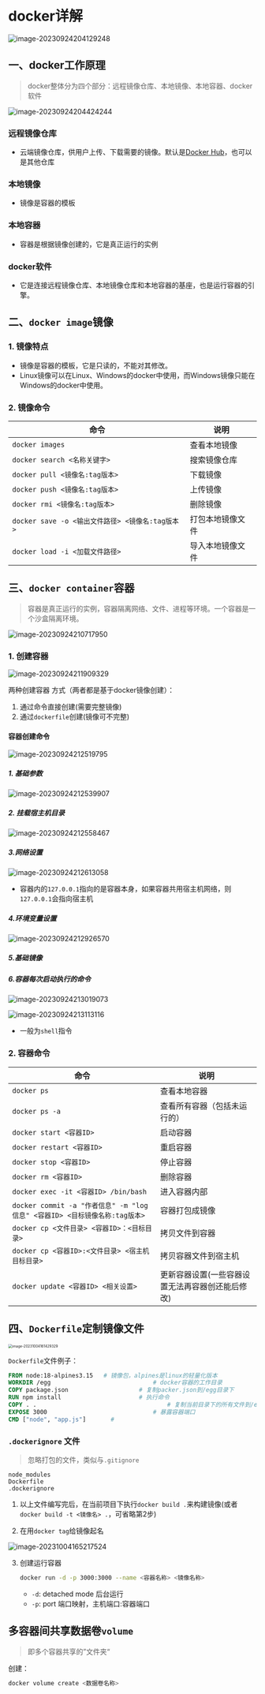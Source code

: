 # docker详解

![image-20230924204129248](../assets/Docker/image-20230924204129248-5559298.png)

##  一、docker工作原理

> docker整体分为四个部分：远程镜像仓库、本地镜像、本地容器、docker软件

![image-20230924204424244](../assets/Docker/image-20230924204424244.png)

### 远程镜像仓库

* 云端镜像仓库，供用户上传、下载需要的镜像。默认是<u>Docker Hub</u>，也可以是其他仓库

### 本地镜像

* 镜像是容器的模板

### 本地容器

* 容器是根据镜像创建的，它是真正运行的实例

### docker软件

* 它是连接远程镜像仓库、本地镜像仓库和本地容器的基座，也是运行容器的引擎。

## 二、`docker image`镜像

### 1. 镜像特点

* 镜像是容器的模板，它是只读的，不能对其修改。
* Linux镜像可以在Linux、Windows的docker中使用，而Windows镜像只能在Windows的docker中使用。

### 2. 镜像命令

| 命令                                             | 说明             |
| ------------------------------------------------ | ---------------- |
| `docker images`                                  | 查看本地镜像     |
| `docker search <名称关键字>`                     | 搜索镜像仓库     |
| `docker pull <镜像名:tag版本>`                   | 下载镜像         |
| `docker push <镜像名:tag版本>`                   | 上传镜像         |
| `docker rmi <镜像名:tag版本>`                    | 删除镜像         |
| `docker save -o <输出文件路径> <镜像名:tag版本>` | 打包本地镜像文件 |
| `docker load -i <加载文件路径>`                  | 导入本地镜像文件 |

## 三、`docker container`容器

> 容器是真正运行的实例，容器隔离网络、文件、进程等环境。一个容器是一个沙盒隔离环境。

![image-20230924210717950](../assets/Docker/image-20230924210717950.png)

### 1. 创建容器

![image-20230924211909329](../assets/Docker/image-20230924211909329.png)

两种创建容器 方式（两者都是基于docker镜像创建）：

1. 通过命令直接创建(需要完整镜像)
2. 通过`dockerfile`创建(镜像可不完整)

#### **容器创建命令**

![image-20230924212519795](../assets/Docker/image-20230924212519795.png)

##### 1. 基础参数

![image-20230924212539907](../assets/Docker/image-20230924212539907.png)

##### 2. 挂载宿主机目录

![image-20230924212558467](../assets/Docker/image-20230924212558467.png)

##### 3.网络设置

![image-20230924212613058](../assets/Docker/image-20230924212613058.png)

* 容器内的`127.0.0.1`指向的是容器本身，如果容器共用宿主机网络，则`127.0.0.1`会指向宿主机

##### 4.环境变量设置

![image-20230924212926570](../assets/Docker/image-20230924212926570.png)

##### 5.基础镜像

##### 6.容器每次启动执行的命令

![image-20230924213019073](../assets/Docker/image-20230924213019073.png)

![image-20230924213113116](../assets/Docker/image-20230924213113116.png)

* 一般为`shell`指令

### 2. 容器命令

| 命令                                                         | 说明                                             |
| ------------------------------------------------------------ | ------------------------------------------------ |
| `docker ps`                                                  | 查看本地容器                                     |
| `docker ps -a`                                               | 查看所有容器（包括未运行的）                     |
| `docker start <容器ID>`                                      | 启动容器                                         |
| `docker restart <容器ID>`                                    | 重启容器                                         |
| `docker stop <容器ID>`                                       | 停止容器                                         |
| `docker rm <容器ID>`                                         | 删除容器                                         |
| `docker exec -it <容器ID> /bin/bash`                         | 进入容器内部                                     |
| `docker commit -a "作者信息" -m "log信息" <容器ID> <目标镜像名称:tag版本>` | 容器打包成镜像                                   |
| `docker cp <文件目录> <容器ID>：<目标目录>`                  | 拷贝文件到容器                                   |
| `docker cp <容器ID>:<文件目录> <宿主机目标目录>`             | 拷贝容器文件到宿主机                             |
| `docker update <容器ID> <相关设置>`                          | 更新容器设置(一些容器设置无法再容器创还能后修改) |

## 四、`Dockerfile`定制镜像文件

<img src="../assets/Docker/image-20231004161429329.png" alt="image-20231004161429329" style="zoom: 50%;" />

`Dockerfile`文件例子：

```dockerfile
FROM node:18-alpines3.15   # 镜像包，alpines是linux的轻量化版本
WORKDIR /egg							 # docker容器的工作目录
COPY package.json					 # 复制packer.json到/egg目录下
RUN npm install						 # 执行命令
COPY . .									 # 复制当前目录下的所有文件到/egg目录下，第二次执行COPY会复制两次package.json，有缓存
EXPOSE 3000								 # 暴露容器端口
CMD ["node", "app.js"]		 # 
```

### `.dockerignore` 文件

> 忽略打包的文件，类似与`.gitignore`

```
node_modules
Dockerfile
.dockerignore
```

1. 以上文件编写完后，在当前项目下执行`docker build .`来构建镜像(或者`docker build -t <镜像名> .`，可省略第2步)

2. 在用`docker tag`给镜像起名

![image-20231004165217524](../assets/Docker/image-20231004165217524.png)

3. 创建运行容器

   ```bash
   docker run -d -p 3000:3000 --name <容器名称> <镜像名称>
   ```

   * `-d`: detached mode 后台运行
   * `-p`: port 端口映射，主机端口:容器端口



## 多容器间共享数据卷`volume`

> 即多个容器共享的”文件夹“

创建：

```bash
docker volume create <数据卷名称>
```

